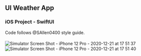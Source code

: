 ## UI Weather App 

### iOS Project - SwiftUI

Code follows @SAllen0400 style guide. 

####

![Simulator Screen Shot - iPhone 12 Pro - 2020-12-21 at 17 51 37](https://user-images.githubusercontent.com/33358869/102812003-39f2e900-43be-11eb-91ff-c41c275835e5.png) ![Simulator Screen Shot - iPhone 12 Pro - 2020-12-21 at 17 51 40](https://user-images.githubusercontent.com/33358869/102812017-41b28d80-43be-11eb-8a17-c4a799d4b20a.png)

